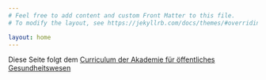```yaml
---
# Feel free to add content and custom Front Matter to this file.
# To modify the layout, see https://jekyllrb.com/docs/themes/#overriding-theme-defaults

layout: home
---
```

Diese Seite folgt dem [Curriculum der Akademie für öffentliches Gesundheitswesen](https://www.akademie-oegw.de/fileadmin/customers-data/PDFs/Curriculum_v2019-04-04.pdf)
